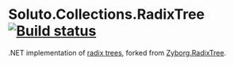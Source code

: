 # Soluto.Collections.RadixTree [![Build status](https://ci.appveyor.com/api/projects/status/7h87bf0e5tcfc6ug/branch/master?svg=true)](https://ci.appveyor.com/project/TomerDvir/radixtree/branch/master)

.NET implementation of [radix trees](http://en.wikipedia.org/wiki/Radix_tree), forked from [Zyborg.RadixTree](https://github.com/zyborg/Zyborg.RadixTree).

